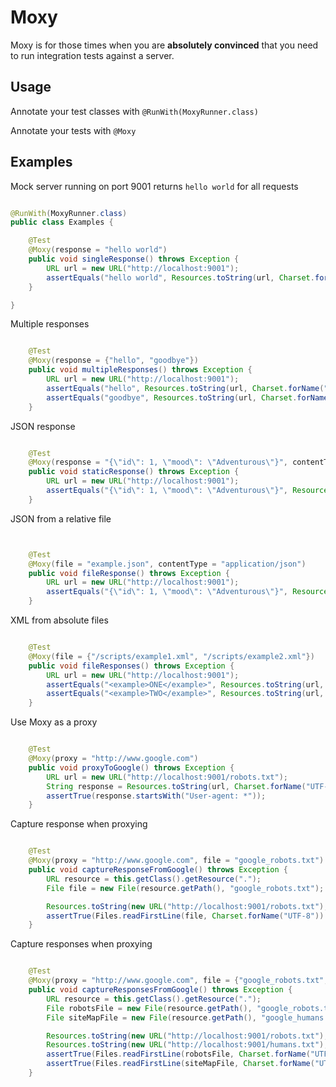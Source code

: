 # Moxy

  Moxy is for those times when you are __absolutely convinced__ that you need to run integration tests against a server.

## Usage

  Annotate your test classes with ``` @RunWith(MoxyRunner.class) ```

  Annotate your tests with ``` @Moxy ```


## Examples

  Mock server running on port 9001 returns ``` hello world ``` for all requests


```java

@RunWith(MoxyRunner.class)
public class Examples {

    @Test
    @Moxy(response = "hello world")
    public void singleResponse() throws Exception {
        URL url = new URL("http://localhost:9001");
        assertEquals("hello world", Resources.toString(url, Charset.forName("UTF-8")));
    }

}

```

Multiple responses


```java

    @Test
    @Moxy(response = {"hello", "goodbye"})
    public void multipleResponses() throws Exception {
        URL url = new URL("http://localhost:9001");
        assertEquals("hello", Resources.toString(url, Charset.forName("UTF-8")));
        assertEquals("goodbye", Resources.toString(url, Charset.forName("UTF-8")));
    }

 ```


JSON response


```java

    @Test
    @Moxy(response = "{\"id\": 1, \"mood\": \"Adventurous\"}", contentType = "application/json")
    public void staticResponse() throws Exception {
        URL url = new URL("http://localhost:9001");
        assertEquals("{\"id\": 1, \"mood\": \"Adventurous\"}", Resources.toString(url, Charset.forName("UTF-8")));
    }

```


JSON from a relative file


```java


    @Test
    @Moxy(file = "example.json", contentType = "application/json")
    public void fileResponse() throws Exception {
        URL url = new URL("http://localhost:9001");
        assertEquals("{\"id\": 1, \"mood\": \"Adventurous\"}", Resources.toString(url, Charset.forName("UTF-8")));
    }

```


XML from absolute files


```java

    @Test
    @Moxy(file = {"/scripts/example1.xml", "/scripts/example2.xml"})
    public void fileResponses() throws Exception {
        URL url = new URL("http://localhost:9001");
        assertEquals("<example>ONE</example>", Resources.toString(url, Charset.forName("UTF-8")));
        assertEquals("<example>TWO</example>", Resources.toString(url, Charset.forName("UTF-8")));
    }

```


Use Moxy as a proxy


```java

    @Test
    @Moxy(proxy = "http://www.google.com")
    public void proxyToGoogle() throws Exception {
        URL url = new URL("http://localhost:9001/robots.txt");
        String response = Resources.toString(url, Charset.forName("UTF-8"));
        assertTrue(response.startsWith("User-agent: *"));
    }

```


Capture response when proxying


```java

    @Test
    @Moxy(proxy = "http://www.google.com", file = "google_robots.txt")
    public void captureResponseFromGoogle() throws Exception {
        URL resource = this.getClass().getResource(".");
        File file = new File(resource.getPath(), "google_robots.txt");

        Resources.toString(new URL("http://localhost:9001/robots.txt"), Charset.forName("UTF-8"));
        assertTrue(Files.readFirstLine(file, Charset.forName("UTF-8")).startsWith("User-agent: *"));
    }

```


Capture responses when proxying


```java

    @Test
    @Moxy(proxy = "http://www.google.com", file = {"google_robots.txt", "google_humans.txt"})
    public void captureResponsesFromGoogle() throws Exception {
        URL resource = this.getClass().getResource(".");
        File robotsFile = new File(resource.getPath(), "google_robots.txt");
        File siteMapFile = new File(resource.getPath(), "google_humans.txt");

        Resources.toString(new URL("http://localhost:9001/robots.txt"), Charset.forName("UTF-8"));
        Resources.toString(new URL("http://localhost:9001/humans.txt"), Charset.forName("UTF-8"));
        assertTrue(Files.readFirstLine(robotsFile, Charset.forName("UTF-8")).startsWith("User-agent: *"));
        assertTrue(Files.readFirstLine(siteMapFile, Charset.forName("UTF-8")).startsWith("Google is built"));
    }

```

